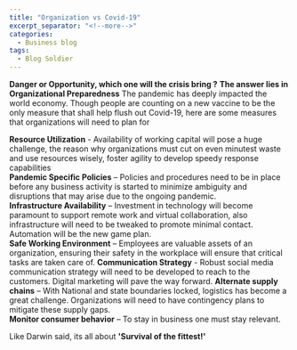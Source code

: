 ```yaml
---
title: "Organization vs Covid-19"
excerpt_separator: "<!--more-->"
categories:
  - Business blog
tags:
  - Blog Soldier
---
```


**Danger or Opportunity, which one will the crisis bring ?**
**The answer lies in Organizational Preparedness**
The pandemic has deeply impacted the world economy. Though people are counting on a new vaccine to be the only measure that shall help flush out Covid-19, here are some measures that organizations will need to plan for 

**Resource Utilization** - Availability of working capital will pose a huge challenge, the reason why organizations must cut on even minutest waste and use resources wisely, foster agility to develop speedy response capabilities   
**Pandemic Specific Policies** – Policies and procedures need to be in place before any business activity is started to minimize ambiguity and disruptions that may arise due to the ongoing pandemic.  
**Infrastructure Availability** – Investment in technology will become paramount to support remote work and virtual collaboration, also infrastructure will need to be tweaked to promote minimal contact. Automation will be the new game plan.   
**Safe Working Environment** – Employees are valuable assets of an organization, ensuring their safety in the workplace will ensure that critical tasks are taken care of.
**Communication Strategy** - Robust social media communication strategy will need to be developed to reach to the customers. Digital marketing will pave the way forward.
**Alternate supply chains** – With National and state boundaries locked, logistics has become a great challenge. Organizations will need to have contingency plans to mitigate these supply gaps.  
**Monitor consumer behavior** – To stay in business one must stay relevant.

Like Darwin said, its all about **'Survival of the fittest!'**  


